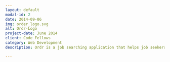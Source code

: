 ```yaml
---
layout: default
modal-id: 2
date: 2014-09-06
img: order_logo.svg
alt: Ordr-Logo
project-date: June 2014
client: Code Fellows
category: Web Development
description: Ordr is a job searching application that helps job seekers track each application with potential employers. Project initially was completed in 3 days.

---
```

